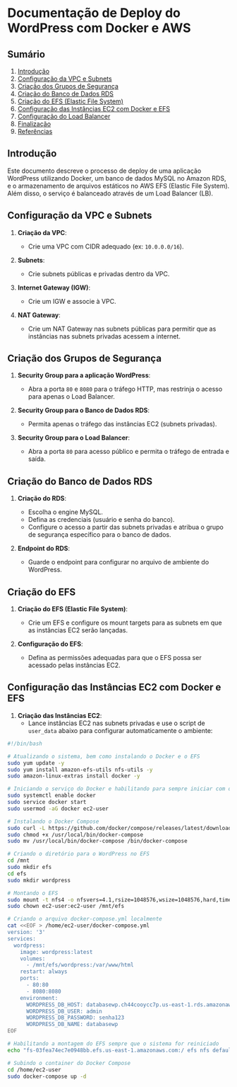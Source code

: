 # Documentação de Deploy do WordPress com Docker e AWS

## Sumário
1. [Introdução](#introdução)
2. [Configuração da VPC e Subnets](#configuração-da-vpc-e-subnets)
3. [Criação dos Grupos de Segurança](#criação-dos-grupos-de-segurança)
4. [Criação do Banco de Dados RDS](#criação-do-banco-de-dados-rds)
5. [Criação do EFS (Elastic File System)](#criação-do-efs)
6. [Configuração das Instâncias EC2 com Docker e EFS](#configuração-das-instâncias-ec2-com-docker-e-efs)
7. [Configuração do Load Balancer](#configuração-do-load-balancer)
8. [Finalização](#finalização)
9. [Referências](#referências)

## Introdução
Este documento descreve o processo de deploy de uma aplicação WordPress utilizando Docker, um banco de dados MySQL no Amazon RDS, e o armazenamento de arquivos estáticos no AWS EFS (Elastic File System). Além disso, o serviço é balanceado através de um Load Balancer (LB). 

## Configuração da VPC e Subnets

1. **Criação da VPC**:
   - Crie uma VPC com CIDR adequado (ex: `10.0.0.0/16`).
   
2. **Subnets**:
   - Crie subnets públicas e privadas dentro da VPC.

3. **Internet Gateway (IGW)**:
   - Crie um IGW e associe à VPC.

4. **NAT Gateway**:
   - Crie um NAT Gateway nas subnets públicas para permitir que as instâncias nas subnets privadas acessem a internet.

## Criação dos Grupos de Segurança

1. **Security Group para a aplicação WordPress**:
   - Abra a porta `80` e `8080` para o tráfego HTTP, mas restrinja o acesso para apenas o Load Balancer.

2. **Security Group para o Banco de Dados RDS**:
   - Permita apenas o tráfego das instâncias EC2 (subnets privadas).

3. **Security Group para o Load Balancer**:
   - Abra a porta `80` para acesso público e permita o tráfego de entrada e saída.

## Criação do Banco de Dados RDS

1. **Criação do RDS**:
   - Escolha o engine MySQL.
   - Defina as credenciais (usuário e senha do banco).
   - Configure o acesso a partir das subnets privadas e atribua o grupo de segurança específico para o banco de dados.

2. **Endpoint do RDS**:
   - Guarde o endpoint para configurar no arquivo de ambiente do WordPress.

## Criação do EFS

1. **Criação do EFS (Elastic File System)**:
   - Crie um EFS e configure os mount targets para as subnets em que as instâncias EC2 serão lançadas.
   
2. **Configuração do EFS**:
   - Defina as permissões adequadas para que o EFS possa ser acessado pelas instâncias EC2.

## Configuração das Instâncias EC2 com Docker e EFS

1. **Criação das Instâncias EC2**:
   - Lance instâncias EC2 nas subnets privadas e use o script de `user_data` abaixo para configurar automaticamente o ambiente:

```bash
#!/bin/bash

# Atualizando o sistema, bem como instalando o Docker e o EFS
sudo yum update -y
sudo yum install amazon-efs-utils nfs-utils -y
sudo amazon-linux-extras install docker -y

# Iniciando o serviço do Docker e habilitando para sempre iniciar com o sistema
sudo systemctl enable docker
sudo service docker start
sudo usermod -aG docker ec2-user

# Instalando o Docker Compose
sudo curl -L https://github.com/docker/compose/releases/latest/download/docker-compose-$(uname -s)-$(uname -m) -o /usr/local/bin/docker-compose
sudo chmod +x /usr/local/bin/docker-compose
sudo mv /usr/local/bin/docker-compose /bin/docker-compose

# Criando o diretório para o WordPress no EFS
cd /mnt
sudo mkdir efs
cd efs
sudo mkdir wordpress

# Montando o EFS
sudo mount -t nfs4 -o nfsvers=4.1,rsize=1048576,wsize=1048576,hard,timeo=600,retrans=2,noresvport fs-058d386fd77f07916.efs.us-east-1.amazonaws.com:/ efs
sudo chown ec2-user:ec2-user /mnt/efs

# Criando o arquivo docker-compose.yml localmente
cat <<EOF > /home/ec2-user/docker-compose.yml
version: '3'
services:
  wordpress:
    image: wordpress:latest
    volumes:
      - /mnt/efs/wordpress:/var/www/html
    restart: always
    ports:
      - 80:80
      - 8080:8080
    environment:
      WORDPRESS_DB_HOST: databasewp.ch44cooycc7p.us-east-1.rds.amazonaws.com:3306
      WORDPRESS_DB_USER: admin
      WORDPRESS_DB_PASSWORD: senha123
      WORDPRESS_DB_NAME: databasewp
EOF

# Habilitando a montagem do EFS sempre que o sistema for reiniciado
echo "fs-03fea74ec7e0948bb.efs.us-east-1.amazonaws.com:/ efs nfs defaults 0 0" | sudo tee -a /etc/fstab

# Subindo o container do Docker Compose
cd /home/ec2-user
sudo docker-compose up -d
